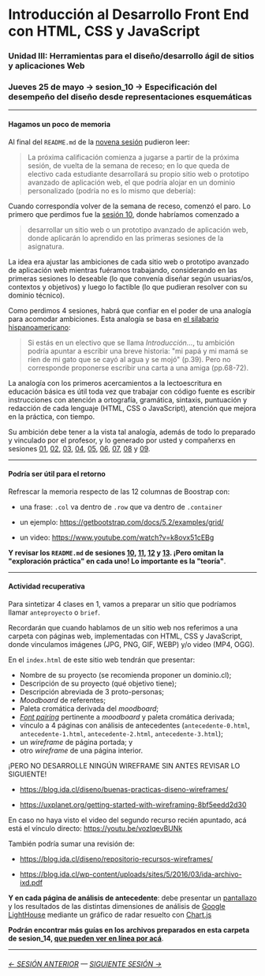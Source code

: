 # Introducción al Desarrollo Front End con HTML, CSS y JavaScript

### Unidad III: Herramientas para el diseño/desarrollo ágil de sitios y aplicaciones Web

### Jueves 25 de mayo → sesion_10 → Especificación del desempeño del diseño desde representaciones esquemáticas

- - - - - - - -

#### Hagamos un poco de memoria

Al final del `README.md` de la [novena sesión](https://github.com/profesorfaco/front-2023-1/tree/main/sesion_09#friendly-reminder) pudieron leer: 

> La próxima calificación comienza a jugarse a partir de la próxima sesión, de vuelta de la semana de receso; en lo que queda de electivo cada estudiante desarrollará su propio sitio web o prototipo avanzado de aplicación web, el que podría alojar en un dominio personalizado (podría no es lo mismo que debería):

Cuando correspondía volver de la semana de receso, comenzó el paro. Lo primero que perdimos fue la [sesión 10](https://github.com/profesorfaco/front-2023-1/tree/main/sesion_10#readme), donde habríamos comenzado a 

> desarrollar un sitio web o un prototipo avanzado de aplicación web, donde aplicarán lo aprendido en las primeras sesiones de la asignatura.

La idea era ajustar las ambiciones de cada sitio web o prototipo avanzado de aplicación web mientras fuéramos trabajando, considerando en las primeras sesiones lo deseable (lo que convenía diseñar según usuarias/os, contextos y objetivos) y luego lo factible (lo que pudieran resolver con su dominio técnico). 

Como perdimos 4 sesiones, habrá que confiar en el poder de una analogía para acomodar ambiciones. Esta analogía se basa en [el silabario hispanoamericano](http://www.memoriachilena.gob.cl/archivos2/pdfs/MC0002274.pdf): 

> Si estás en un electivo que se llama *Introducción…*, tu ambición podría apuntar a escribir una breve historia: "mi papá y mi mamá se ríen de mi gato que se cayó al agua y se mojó" (p.39). Pero no corresponde proponerse escribir una carta a una amiga (pp.68-72). 

La analogía con los primeros acercamientos a la lectoescritura en educación básica es útil toda vez que trabajar con código fuente es escribir instrucciones con atención a ortografía, gramática, sintaxis, puntuación y redacción de cada lenguaje (HTML, CSS o JavaScript), atención que mejora en la práctica, con tiempo.

Su ambición debe tener a la vista tal analogía, además de todo lo preparado y vinculado por el profesor, y lo generado por usted y compañerxs en sesiones [01](https://github.com/profesorfaco/front-2023-1/tree/main/sesion_01), [02](https://github.com/profesorfaco/front-2023-1/tree/main/sesion_02), [03](https://github.com/profesorfaco/front-2023-1/tree/main/sesion_03), [04](https://github.com/profesorfaco/front-2023-1/tree/main/sesion_04), [05](https://github.com/profesorfaco/front-2023-1/tree/main/sesion_05), [06](https://github.com/profesorfaco/front-2023-1/tree/main/sesion_06), [07](https://github.com/profesorfaco/front-2023-1/tree/main/sesion_07), [08](https://github.com/profesorfaco/front-2023-1/tree/main/sesion_08) y [09](https://github.com/profesorfaco/front-2023-1/tree/main/sesion_09).

- - - - - - - - - - - - - - 

#### Podría ser útil para el retorno

Refrescar la memoria respecto de las 12 columnas de Boostrap con:

- una frase: `.col` va dentro de `.row` que va dentro de `.container`

- un ejemplo: https://getbootstrap.com/docs/5.2/examples/grid/

- un video: https://www.youtube.com/watch?v=k8ovx51cEBg

**Y revisar los `README.md` de sesiones [10](https://github.com/profesorfaco/front-2023-1/tree/main/sesion_10#readme), [11](https://github.com/profesorfaco/front-2023-1/tree/main/sesion_11#readme), [12](https://github.com/profesorfaco/front-2023-1/tree/main/sesion_12#readme) y [13](https://github.com/profesorfaco/front-2023-1/tree/main/sesion_13#readme). ¡Pero omitan la "exploración práctica" en cada uno! Lo importante es la "teoría"**. 

- - - - - - - - - - - - - - - - - - 

#### Actividad recuperativa

Para sintetizar 4 clases en 1, vamos a preparar un sitio que podríamos llamar `anteproyecto` o `brief`. 

Recordarán que cuando hablamos de un sitio web nos referimos a una carpeta con páginas web, implementadas con HTML, CSS y JavaScript, donde vinculamos imágenes (JPG, PNG, GIF, WEBP) y/o video (MP4, OGG). 

En el `index.html` de este sitio web tendrán que presentar: 

- Nombre de su proyecto (se recomienda proponer un dominio.cl);
- Descripción de su proyecto (qué objetivo tiene);
- Descripción abreviada de 3 proto-personas;
- *Moodboard* de referentes;
- Paleta cromática derivada del *moodboard*;
- [*Font pairing*](https://heyreliable.com/ultimate-google-font-pairings/) pertinente a *moodboard* y paleta cromática derivada;
- vínculo a 4 páginas con análisis de antecedentes (`antecedente-0.html`, `antecedente-1.html`, `antecedente-2.html`, `antecedente-3.html`); 
- un *wireframe* de página portada; y
- otro *wireframe* de una página interior.

¡PERO NO DESARROLLE NINGÚN WIREFRAME SIN ANTES REVISAR LO SIGUIENTE!

- https://blog.ida.cl/diseno/buenas-practicas-diseno-wireframes/

- https://uxplanet.org/getting-started-with-wireframing-8bf5eedd2d30

En caso no haya visto el video del segundo recurso recién apuntado, acá está el vínculo directo: https://youtu.be/vozIqevBUNk

También podría sumar una revisión de: 

- https://blog.ida.cl/diseno/repositorio-recursos-wireframes/

- https://blog.ida.cl/wp-content/uploads/sites/5/2016/03/ida-archivo-ixd.pdf

**Y en cada página de análisis de antecedente**: debe presentar un [pantallazo](https://www.site-shot.com/) y los resultados de las distintas dimensiones de análisis de [Google LightHouse](https://chrome.google.com/webstore/detail/lighthouse/blipmdconlkpinefehnmjammfjpmpbjk?hl=es) mediante un gráfico de radar resuelto con [Chart.js](https://www.chartjs.org/)

**Podrán encontrar más guías en los archivos preparados en esta carpeta de sesion_14, [que pueden ver en línea por acá](https://profesorfaco.github.io/front-2023-1/sesion_14/)**.

- - - - - - - 

###### [← SESIÓN ANTERIOR](https://github.com/profesorfaco/front-2023-1/tree/main/sesion_09) — [SIGUIENTE SESIÓN →](https://github.com/profesorfaco/front-2023-1/tree/main/sesion_11)
